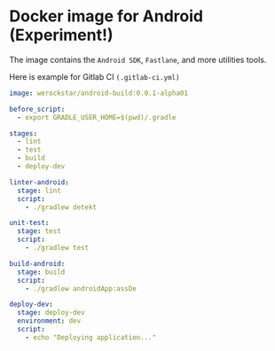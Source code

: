 # Docker image for Android (Experiment!)

The image contains the `Android SDK`, `Fastlane`, and more utilities tools.

Here is example for Gitlab CI `(.gitlab-ci.yml)`
```yaml
image: werockstar/android-build:0.0.1-alpha01

before_script:
  - export GRADLE_USER_HOME=$(pwd)/.gradle

stages:      
  - lint
  - test
  - build
  - deploy-dev

linter-android:   
  stage: lint
  script:
    - ./gradlew detekt

unit-test:   
  stage: test    
  script:
    - ./gradlew test

build-android:
  stage: build
  script:
    - ./gradlew androidApp:assDe

deploy-dev:    
  stage: deploy-dev
  environment: dev
  script:
    - echo "Deploying application..."
```
